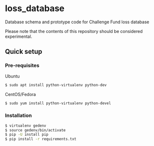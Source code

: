 # loss_database
Database schema and prototype code for Challenge Fund loss database

Please note that the contents of this repository should be considered 
experimental.

## Quick setup

### Pre-requisites

Ubuntu
```bash
$ sudo apt install python-virtualenv python-dev
```
CentOS/Fedora
```bash
$ sudo yum install python-virtualenv python-devel
```
### Installation

```bash
$ virtualenv gedenv
$ source gedenv/bin/activate
$ pip -U install pip
$ pip install -r requirements.txt
```
